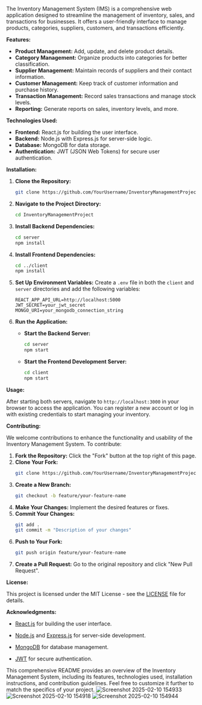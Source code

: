 
The Inventory Management System (IMS) is a comprehensive web application designed to streamline the management of inventory, sales, and transactions for businesses. It offers a user-friendly interface to manage products, categories, suppliers, customers, and transactions efficiently.

**Features:**

- **Product Management:** Add, update, and delete product details.
- **Category Management:** Organize products into categories for better classification.
- **Supplier Management:** Maintain records of suppliers and their contact information.
- **Customer Management:** Keep track of customer information and purchase history.
- **Transaction Management:** Record sales transactions and manage stock levels.
- **Reporting:** Generate reports on sales, inventory levels, and more.

**Technologies Used:**

- **Frontend:** React.js for building the user interface.
- **Backend:** Node.js with Express.js for server-side logic.
- **Database:** MongoDB for data storage.
- **Authentication:** JWT (JSON Web Tokens) for secure user authentication.

**Installation:**

1. **Clone the Repository:**
   ```bash
   git clone https://github.com/YourUsername/InventoryManagementProject.git
   ```

2. **Navigate to the Project Directory:**
   ```bash
   cd InventoryManagementProject
   ```

3. **Install Backend Dependencies:**
   ```bash
   cd server
   npm install
   ```

4. **Install Frontend Dependencies:**
   ```bash
   cd ../client
   npm install
   ```

5. **Set Up Environment Variables:**
   Create a `.env` file in both the `client` and `server` directories and add the following variables:
   ```
   REACT_APP_API_URL=http://localhost:5000
   JWT_SECRET=your_jwt_secret
   MONGO_URI=your_mongodb_connection_string
   ```

6. **Run the Application:**
   - **Start the Backend Server:**
     ```bash
     cd server
     npm start
     ```
   - **Start the Frontend Development Server:**
     ```bash
     cd client
     npm start
     ```

**Usage:**

After starting both servers, navigate to `http://localhost:3000` in your browser to access the application. You can register a new account or log in with existing credentials to start managing your inventory.

**Contributing:**

We welcome contributions to enhance the functionality and usability of the Inventory Management System. To contribute:

1. **Fork the Repository:** Click the "Fork" button at the top right of this page.
2. **Clone Your Fork:**
   ```bash
   git clone https://github.com/YourUsername/InventoryManagementProject.git
   ```
3. **Create a New Branch:**
   ```bash
   git checkout -b feature/your-feature-name
   ```
4. **Make Your Changes:** Implement the desired features or fixes.
5. **Commit Your Changes:**
   ```bash
   git add .
   git commit -m "Description of your changes"
   ```
6. **Push to Your Fork:**
   ```bash
   git push origin feature/your-feature-name
   ```
7. **Create a Pull Request:** Go to the original repository and click "New Pull Request".

**License:**

This project is licensed under the MIT License - see the [LICENSE](LICENSE) file for details.

**Acknowledgments:**

- [React.js](https://reactjs.org/) for building the user interface.
- [Node.js](https://nodejs.org/) and [Express.js](https://expressjs.com/) for server-side development.

- [MongoDB](https://www.mongodb.com/) for database management.
- [JWT](https://jwt.io/) for secure authentication.

This comprehensive README provides an overview of the Inventory Management System, including its features, technologies used, installation instructions, and contribution guidelines. Feel free to customize it further to match the specifics of your project. ![Screenshot 2025-02-10 154933](https://github.com/user-attachments/assets/6ab7c1c3-40ec-4b24-8260-bfc89114af47)
![Screenshot 2025-02-10 154918](https://github.com/user-attachments/assets/a8b3afb2-3637-4003-81d9-a3632e773648)
![Screenshot 2025-02-10 154944](https://github.com/user-attachments/assets/df465f91-297b-4d6d-a7cf-caddf8248dbe)
